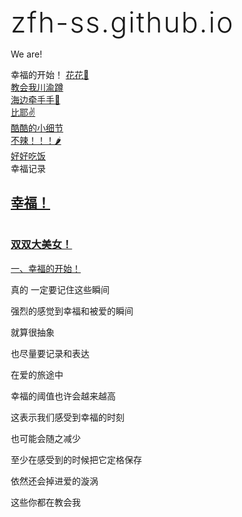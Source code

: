 # zfh-ss.github.io
We are!
<!DOCTYPE html>
<html lang="en">
<head>
    <meta charset="UTF-8">
    <meta name="viewport" content="width=device-width, initial-scale=1.0">
    幸福的开始！
</head>
<body>
    <a href="https://wx1.sinaimg.cn/orj360/006cm3Wgly1ho1dh1rcg8j30u0140n6w.jpg" target="_blank">花花🌼</a><br />
    <a href="https://wx1.sinaimg.cn/orj360/006cm3Wgly1ho1dh2ee5kj30u01hcgy7.jpg" target="_blank">教会我川渝蹲</a><br />
    <a href="https://wx3.sinaimg.cn/mw690/006cm3Wgly1ho1dh3a4k4j30u01407n2.jpg" target="_blank">海边牵手手👫</a><br />
    <a href="https://wx3.sinaimg.cn/mw690/006cm3Wgly1ho1dh117quj30k00zkgtv.jpg" target="_blank">比耶✌</a><br />
    <a href="https://wx4.sinaimg.cn/mw690/006cm3Wgly1ho1dh51cwaj30k00zk78j.jpg" target="_blank">酷酷的小细节</a><br />
    <a href="https://wx4.sinaimg.cn/mw690/006cm3Wgly1ho1dh5ujqkj30u01hc18n.jpg" target="_blank">不辣！！！🌶</a><br />
    <a href="https://wx1.sinaimg.cn/mw690/006cm3Wgly1ho1dh6pf5fj313u0tund0.jpg" target="_blank">好好吃饭</a><br />   
</body>
</html>
<!DOCTYPE html>
<html lang="en">
<head>
    <meta charset="UTF-8">
    <meta name="viewport" content="width=device-width, initial-scale=1.0">
    幸福记录
</head>
<body>
    <a href="https://weibo.com/u/5679371384" target="_blank"><h2>幸福！</h2></a><br />
    <a href="双双.html" target="_blank" ><h3>双双大美女！</h3></a><br />
    <a href="一、幸福的开始！.html" target="_blank">一、幸福的开始！</a>
    <p>真的 一定要记住这些瞬间</p>
    <p>强烈的感觉到幸福和被爱的瞬间</p>
    <p>就算很抽象</p>
    <p>也尽量要记录和表达</p>
    <p>在爱的旅途中</p>
    <P>幸福的阈值也许会越来越高</P>
    <P>这表示我们感受到幸福的时刻</P>
    <P>也可能会随之减少</P>
    <P>至少在感受到的时候把它定格保存</P>
    <P>依然还会掉进爱的漩涡</P>
    <p>这些你都在教会我</p>
</body>
</html>
<!DOCTYPE html>
<html lang="zh-CN">
<head>
    <meta charset="UTF-8">
    <meta name="viewport" content="width=device-width, initial-scale=1.0">
    <title>周年纪念计时器</title>
    <link rel="stylesheet" href="https://cdnjs.cloudflare.com/ajax/libs/font-awesome/6.0.0/css/all.min.css">
    <style>
        * {
            margin: 0;
            padding: 0;
            box-sizing: border-box;
        }
        
        body {
            font-family: 'Segoe UI', Tahoma, Geneva, Verdana, sans-serif;
            color: white;
            line-height: 1.6;
            overflow-x: hidden;
            background: #1a1a2e;
        }
        
        .container {
            max-width: 1200px;
            margin: 0 auto;
            padding: 20px;
        }
        
        header {
            text-align: center;
            padding: 30px 0;
            background: rgba(26, 26, 46, 0.85);
            border-bottom: 1px solid rgba(255, 255, 255, 0.1);
        }
        
        h1 {
            font-size: 2.8rem;
            margin-bottom: 15px;
            font-weight: 300;
            letter-spacing: 2px;
        }
        
        .subtitle {
            font-size: 1.2rem;
            opacity: 0.8;
            font-weight: 300;
            max-width: 600px;
            margin: 0 auto;
        }
        
        .image-container {
            position: relative;
            width: 100%;
            height: 70vh;
            margin: 40px 0;
            border-radius: 10px;
            overflow: hidden;
            box-shadow: 0 10px 30px rgba(0, 0, 0, 0.4);
        }
        
        .image-container img {
            width: 100%;
            height: 100%;
            object-fit: cover;
            transition: transform 0.5s ease;
        }
        
        .image-container:hover img {
            transform: scale(1.03);
        }
        
        .countdown-overlay {
            position: absolute;
            bottom: 20%;
            left: 0;
            width: 100%;
            text-align: center;
            background: rgba(0, 0, 0, 0.4);
            padding: 25px 0;
            backdrop-filter: blur(5px);
        }
        
        .countdown {
            display: flex;
            justify-content: center;
            gap: 30px;
            margin-bottom: 15px;
        }
        
        .countdown-item {
            text-align: center;
        }
        
        .countdown-number {
            font-size: 2.5rem;
            font-weight: 300;
            margin-bottom: 5px;
            text-shadow: 2px 2px 4px rgba(0, 0, 0, 0.5);
        }
        
        .countdown-label {
            font-size: 0.9rem;
            text-transform: uppercase;
            opacity: 0.8;
            letter-spacing: 1px;
        }
        
        .start-date {
            font-size: 1.2rem;
            margin-top: 15px;
            opacity: 0.9;
            font-weight: 300;
        }
        
        .message {
            text-align: center;
            max-width: 700px;
            margin: 40px auto;
            padding: 20px;
            background: rgba(255, 255, 255, 0.05);
            border-radius: 10px;
            line-height: 1.8;
        }
        
        .instructions {
            background: rgba(26, 26, 46, 0.9);
            padding: 30px;
            border-radius: 10px;
            margin: 40px 0;
        }
        
        .instructions h2 {
            margin-bottom: 20px;
            font-weight: 400;
            color: #e94560;
        }
        
        .instructions ol {
            margin-left: 20px;
            line-height: 1.8;
        }
        
        .instructions li {
            margin-bottom: 10px;
        }
        
        footer {
            text-align: center;
            padding: 30px 0;
            margin-top: 40px;
            border-top: 1px solid rgba(255, 255, 255, 0.1);
            font-size: 0.9rem;
            opacity: 0.7;
        }
        
        @media (max-width: 768px) {
            h1 {
                font-size: 2rem;
            }
            
            .countdown {
                gap: 15px;
            }
            
            .countdown-number {
                font-size: 1.8rem;
            }
            
            .image-container {
                height: 50vh;
            }
            
            .countdown-overlay {
                bottom: 15%;
                padding: 15px 0;
            }
        }
        
        @media (max-width: 480px) {
            .countdown {
                gap: 10px;
            }
            
            .countdown-number {
                font-size: 1.5rem;
            }
            
            .countdown-label {
                font-size: 0.7rem;
            }
            
            .start-date {
                font-size: 1rem;
            }
        }
    </style>
</head>
<body>
    <div class="container">
        <header>
            <h1><i class="fas fa-heart"></i> 周年纪念计时器</h1>
            <p class="subtitle">记录每一个珍贵瞬间，庆祝共同走过的美好时光</p >
        </header>
        
        <div class="image-container">
            < img src="d1.jpg" alt="纪念图片">
            
            <div class="countdown-overlay">
                <div class="countdown">
                    <div class="countdown-item">
                        <div class="countdown-number" id="days">0</div>
                        <div class="countdown-label">天</div>
                    </div>
                    <div class="countdown-item">
                        <div class="countdown-number" id="hours">0</div>
                        <div class="countdown-label">时</div>
                    </div>
                    <div class="countdown-item">
                        <div class="countdown-number" id="minutes">0</div>
                        <div class="countdown-label">分</div>
                    </div>
                    <div class="countdown-item">
                        <div class="countdown-number" id="seconds">0</div>
                        <div class="countdown-label">秒</div>
                    </div>
                </div>
                <div class="start-date">起始日: 2024年3月22日</div>
            </div>
        </div>
        
        <div class="message">
            <p>在这里记录着我们从开始到现在共同度过的每一分每一秒。</p >
        </div>
        
        <footer>
            <p>周年纪念计时器 &copy; 2023 - 珍惜每一刻</p >
        </footer>
    </div>

    <script>
        // 设置起始日期
        const startDate = new Date('2024-03-22T00:00:00');
        
        function updateCountdown() {
            const now = new Date();
            const diff = now - startDate;
            
            // 计算天、时、分、秒
            const days = Math.floor(diff / (1000 * 60 * 60 * 24));
            const hours = Math.floor((diff % (1000 * 60 * 60 * 24)) / (1000 * 60 * 60));
            const minutes = Math.floor((diff % (1000 * 60 * 60)) / (1000 * 60));
            const seconds = Math.floor((diff % (1000 * 60)) / 1000);
            
            // 更新显示
            document.getElementById('days').textContent = days;
            document.getElementById('hours').textContent = hours.toString().padStart(2, '0');
            document.getElementById('minutes').textContent = minutes.toString().padStart(2, '0');
            document.getElementById('seconds').textContent = seconds.toString().padStart(2, '0');
        }
        
        // 初始更新
        updateCountdown();
        
        // 每秒更新一次
        setInterval(updateCountdown, 1000);
    </script>
</body>
</html>
